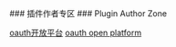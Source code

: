 <md-translatedByGoogle />
### 插件作者专区
### Plugin Author Zone

[oauth开放平台](https://open.dcloud.net.cn/pages/login/login)
[oauth open platform](https://open.dcloud.net.cn/pages/login/login)
